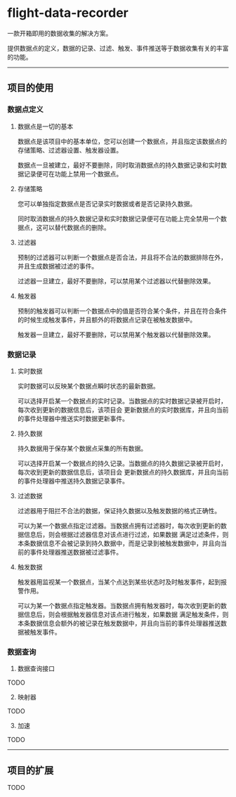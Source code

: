 # flight-data-recorder

一款开箱即用的数据收集的解决方案。

提供数据点的定义，数据的记录、过滤、触发、事件推送等于数据收集有关的丰富的功能。

---

## 项目的使用

### 数据点定义

1. 数据点是一切的基本
  
   数据点是该项目中的基本单位，您可以创建一个数据点，并且指定该数据点的存储策略、过滤器设置、触发器设置。
   
   数据点一旦被建立，最好不要删除，同时取消数据点的持久数据记录和实时数据记录便可在功能上禁用一个数据点。
   
2. 存储策略

   您可以单独指定数据点是否记录实时数据或者是否记录持久数据。
   
   同时取消数据点的持久数据记录和实时数据记录便可在功能上完全禁用一个数据点，这可以替代数据点的删除。
   
3. 过滤器

   预制的过滤器可以判断一个数据点是否合法，并且将不合法的数据排除在外，并且生成数据被过滤的事件。
   
   过滤器一旦建立，最好不要删除，可以禁用某个过滤器以代替删除效果。
   
4. 触发器

   预制的触发器可以判断一个数据点中的值是否符合某个条件，并且在符合条件的时候生成触发事件，并且额外的将数据点记录在被触发数据中。

   触发器一旦建立，最好不要删除，可以禁用某个触发器以代替删除效果。

### 数据记录

1. 实时数据
   
   实时数据可以反映某个数据点瞬时状态的最新数据。
   
   可以选择开启某一个数据点的实时记录。当数据点的实时数据记录被开启时，每次收到更新的数据信息后，该项目会
   更新数据点的实时数据库，并且向当前的事件处理器中推送实时数据更新事件。
   
2. 持久数据

   持久数据用于保存某个数据点采集的所有数据。

   可以选择开启某一个数据点的持久记录。当数据点的持久数据记录被开启时，每次收到更新的数据信息后，该项目会
   更新数据点的持久数据库，并且向当前的事件处理器中推送持久数据记录事件。

3. 过滤数据

   过滤器用于阻拦不合法的数据，保证持久数据以及触发数据的格式正确性。

   可以为某一个数据点指定过滤器。当数据点拥有过滤器时，每次收到更新的数据信息后，则会根据过滤器信息对该点进行过滤，如果数据
   满足过滤条件，则本条数据信息不会被记录到持久数据中，而是记录到被触发数据中，并且向当前的事件处理器推送数据被过滤事件。

4. 触发数据

   触发器用监视某一个数据点，当某个点达到某些状态时及时触发事件，起到报警作用。

   可以为某一个数据点指定触发器。当数据点拥有触发器时，每次收到更新的数据信息后，则会根据触发器信息对该点进行触发，如果数据
   满足触发条件，则本条数据信息会额外的被记录在触发数据中，并且向当前的事件处理器推送数据被触发事件。

### 数据查询

1. 数据查询接口

TODO

2. 映射器

TODO

3. 加速

TODO

---

## 项目的扩展

   TODO